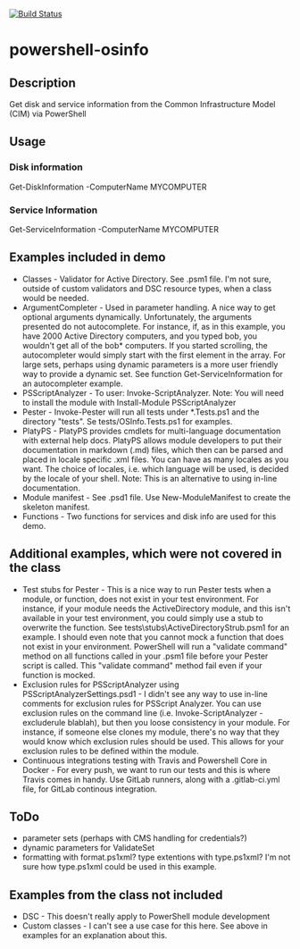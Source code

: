 [![Build Status](https://travis-ci.org/luksi1/docker-mssql.svg?branch=master)](https://travis-ci.org/luksi1/powershell-osinfo)

# powershell-osinfo

## Description

Get disk and service information from the Common Infrastructure Model (CIM) via PowerShell

## Usage

### Disk information

Get-DiskInformation -ComputerName MYCOMPUTER

### Service Information

Get-ServiceInformation -ComputerName MYCOMPUTER

## Examples included in demo
- Classes - Validator for Active Directory. See .psm1 file. I'm not sure, outside of custom validators and DSC resource types, when a class would be needed.
- ArgumentCompleter - Used in parameter handling. A nice way to get optional arguments dynamically. Unfortunately, the arguments presented do not autocomplete. For instance, if, as in this example, you have 2000 Active Directory computers, and you typed bob, you wouldn't get all of the bob* computers. If you started scrolling, the autocompleter would simply start with the first element in the array. For large sets, perhaps using dynamic parameters is a more user friendly way to provide a dynamic set. See function Get-ServiceInformation for an autocompleter example.
- PSScriptAnalyzer - To user: Invoke-ScriptAnalyzer. Note: You will need to install the module with Install-Module PSScriptAnalyzer
- Pester - Invoke-Pester will run all tests under *.Tests.ps1 and the directory "tests". Se tests/OSInfo.Tests.ps1 for examples.
- PlatyPS - PlatyPS provides cmdlets for multi-language documentation with external help docs. PlatyPS allows module developers to put their documentation in markdown (.md) files, which then can be parsed and placed in locale specific .xml files. You can have as many locales as you want. The choice of locales, i.e. which language will be used, is decided by the locale of your shell. Note: This is an alternative to using in-line documentation. 
- Module manifest - See .psd1 file. Use New-ModuleManifest to create the skeleton manifest.
- Functions - Two functions for services and disk info are used for this demo.


## Additional examples, which were not covered in the class
- Test stubs for Pester - This is a nice way to run Pester tests when a module, or function, does not exist in your test environment. For instance, if your module needs the ActiveDirectory module, and this isn't available in your test environment, you could simply use a stub to overwrite the function. See tests\stubs\ActiveDirectoryStrub.psm1 for an example. I should even note that you cannot mock a function that does not exist in your environment. PowerShell will run a "validate command" method on all functions called in your .psm1 file before your Pester script is called. This "validate command" method fail even if your function is mocked.
- Exclusion rules for PSScriptAnalyzer using PSScriptAnalyzerSettings.psd1 - I didn't see any way to use in-line comments for exclusion rules for PSScript Analyzer. You can use exclusion rules on the command line (i.e. Invoke-ScriptAnalyzer -excluderule blablah), but then you loose consistency in your module. For instance, if someone else clones my module, there's no way that they would know which exclusion rules should be used. This allows for your exclusion rules to be defined within the module.
- Continuous integrations testing with Travis and Powershell Core in Docker - For every push, we want to run our tests and this is where Travis comes in handy. Use GitLab runners, along with a .gitlab-ci.yml file, for GitLab continous integration.

## ToDo
- parameter sets (perhaps with CMS handling for credentials?)
- dynamic parameters for ValidateSet
- formatting with format.ps1xml? type extentions with type.ps1xml? I'm not sure how type.ps1xml could be used in this example.

## Examples from the class not included
- DSC - This doesn't really apply to PowerShell module development
- Custom classes - I can't see a use case for this here. See above in examples for an explanation about this. 
